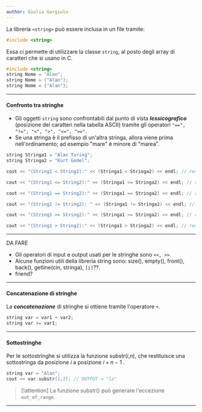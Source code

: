 ```yaml
---
author: Giulia Gargiulo
---
```


La libreria `<string>` può essere inclusa in un file tramite:
```cpp
#include <string>
```

Essa ci permette di utilizzare la classe `string`, al posto degli array di caratteri che si usano in C.
```cpp
#include <string>
string Nome = "Alan";
string Nome = ("Alan");
string Nome = {"Alan"};
```
---
#### Confronto tra stringhe
- Gli oggetti `string` sono confrontabili dal punto di vista ***lessicografico*** (posizione dei caratteri nella tabella ASCII) tramite gli operatori `"==", "!=", "<", ">", "<=", ">="`.
- Se una stringa è il prefisso di un'altra stringa, allora viene prima nell'ordinamento; ad esempio "mare" è minore di  "marea".
```cpp
string Stringa1 = "Alan Turing";
string Stringa2 = "Kurt Godel";

cout << "(String1 < String2):" << (Stringa1 < Stringa2) << endl; // restituisce 1

cout << "(String1 <= String2):" << (Stringa1 <= Stringa2) << endl; // restituisce 1

cout << "(String1 == String2):" << (Stringa1 == Stringa2) << endl; // restituisce 0

cout << "(String1 != String2): " << (Stringa1 != Stringa2) << endl; // restituisce 1

cout << "(String1 >= String2):" << (Stringa1 >= Stringa2) << endl; // restituisce 0

cout << "(String1 > String2):" << (Stringa1 > Stringa2) << endl; // restituisce 0
```
---
DA FARE
- Gli operatori di input e output usati per le stringhe sono `<<, >>`.
- Alcune funzioni utili della libreria string sono: size(), empty(), front(), back(), getline(cin, stringa), `[i]`??.
- friend?
---
#### Concatenazione di stringhe
La ***concatenazione*** di stringhe si ottiene tramite l'operatore `+`.
```cpp
string var = var1 + var2;
string var += var1;
```
---
#### Sottostringhe
Per le sottostringhe si utilizza la funzione substr($i$,$n$), che restituisce una sottostringa da posizione $i$ a posizione $i + n - 1$ .
```cpp
string var = "Alan";
cout << var.substr(1,2); // OUTPUT = "la"
```

>[!attention] 
>La funzione substr() può generare l'eccezione `out_of_range`.

---
 
